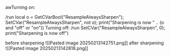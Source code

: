 awTurning on:

/run local o = GetCVarBool("ResampleAlwaysSharpen"); SetCVar("ResampleAlwaysSharpen", not o); print("Sharpening is now " .. (o and "off" or "on"))
Turning off:
/run SetCVar("ResampleAlwaysSharpen", 0); print("Sharpening is now off")

before sharpening
![[Pasted image 20250213142751.png]]
after sharpening 
![[Pasted image 20250213142818.png]]
